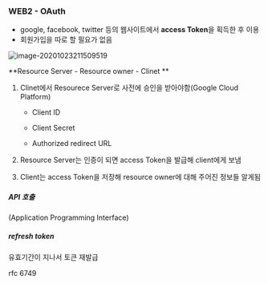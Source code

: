 ### WEB2 - OAuth

- google, facebook, twitter 등의 웹사이트에서 **access Token**을 획득한 후 이용
- 회원가입을 따로 할 필요가 없음

![image-20201023211509519](C:\Users\Administrator\AppData\Roaming\Typora\typora-user-images\image-20201023211509519.png)

**Resource Server  - Resource owner  - Clinet **

1. Clinet에서 Resourece Server로 사전에 승인을 받아야함(Google Cloud Platform)

   - Client ID

   - Client Secret

   - Authorized redirect URL

2.  Resource Server는 인증이 되면 access Token을 발급해 client에게 보냄

3. Client는 access Token을 저장해 resource owner에 대해 주어진 정보들 알게됨



##### API 호출

(Application Programming Interface)



##### refresh token

유효기간이 지나서 토큰 재발급

rfc 6749

